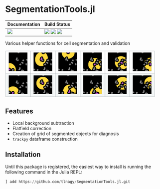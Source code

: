 # SegmentationTools.jl

| **Documentation**                 | **Build Status**                                              |
|:----------------------------------|:--------------------------------------------------------------|
| [![][docs-dev-img]][docs-dev-url] | [![][status-img]][status-url] [![][travis-img]][travis-url] [![][codecov-img]][codecov-url] |

Various helper functions for cell segmentation and validation

<img src="assets/local_background.png" style="height: 150px"></img>

## Features

* Local background subtraction
* Flatfield correction
* Creation of grid of segmented objects for diagnosis
* `trackpy` dataframe construction

## Installation

Until this package is registered, the easiest way to install is running the
following command in the Julia REPL:

```julia
] add https://github.com/tlnagy/SegmentationTools.jl.git
```

[docs-dev-img]: https://img.shields.io/badge/docs-dev-blue.svg
[docs-dev-url]: https://tamasnagy.com/SegmentationTools.jl/dev

[travis-img]: https://travis-ci.com/tlnagy/SegmentationTools.jl.svg?branch=master
[travis-url]: https://travis-ci.com/tlnagy/SegmentationTools.jl

[codecov-img]: https://codecov.io/gh/tlnagy/SegmentationTools.jl/branch/master/graph/badge.svg
[codecov-url]: https://codecov.io/gh/tlnagy/SegmentationTools.jl

[status-img]: https://www.repostatus.org/badges/latest/wip.svg
[status-url]: https://www.repostatus.org/#wip
